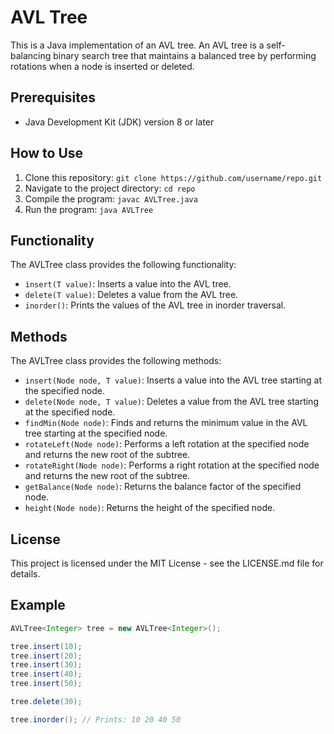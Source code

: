 # AVL Tree

This is a Java implementation of an AVL tree. An AVL tree is a self-balancing binary search tree that maintains a balanced tree by performing rotations when a node is inserted or deleted.

## Prerequisites

- Java Development Kit (JDK) version 8 or later

## How to Use

1. Clone this repository: `git clone https://github.com/username/repo.git`
2. Navigate to the project directory: `cd repo`
3. Compile the program: `javac AVLTree.java`
4. Run the program: `java AVLTree`

## Functionality

The AVLTree class provides the following functionality:

- `insert(T value)`: Inserts a value into the AVL tree.
- `delete(T value)`: Deletes a value from the AVL tree.
- `inorder()`: Prints the values of the AVL tree in inorder traversal.

## Methods

The AVLTree class provides the following methods:

- `insert(Node node, T value)`: Inserts a value into the AVL tree starting at the specified node.
- `delete(Node node, T value)`: Deletes a value from the AVL tree starting at the specified node.
- `findMin(Node node)`: Finds and returns the minimum value in the AVL tree starting at the specified node.
- `rotateLeft(Node node)`: Performs a left rotation at the specified node and returns the new root of the subtree.
- `rotateRight(Node node)`: Performs a right rotation at the specified node and returns the new root of the subtree.
- `getBalance(Node node)`: Returns the balance factor of the specified node.
- `height(Node node)`: Returns the height of the specified node.


## License

This project is licensed under the MIT License - see the LICENSE.md file for details.

## Example

```java
AVLTree<Integer> tree = new AVLTree<Integer>();

tree.insert(10);
tree.insert(20);
tree.insert(30);
tree.insert(40);
tree.insert(50);

tree.delete(30);

tree.inorder(); // Prints: 10 20 40 50
